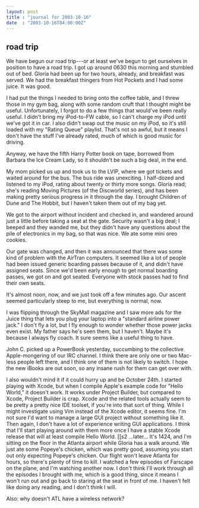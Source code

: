 ```yaml
---
layout: post
title : "journal for 2003-10-16"
date  : "2003-10-16T04:00:00Z"
---
```



## road trip

We have begun our road trip---or at least we've begun to get ourselves in position to have a road trip.  I got up around 0630 this morning and stumbled out of bed.  Gloria had been up for two hours, already, and breakfast was served.  We had the breakfast thingers from Hot Pockets and I had some juice. It was good.

I had put the things I needed to bring onto the coffee table, and I threw those in my gym bag, along with some random cruft that I thought might be useful. Unfortunately, I forgot to do a few things that would've been really useful.  I didn't bring my iPod-to-FW cable, so I can't charge my iPod until we've got it in car.  I also didn't swap out the music on my iPod, so it's still loaded with my "Rating Queue" playlist.  That's not so awful, but it means I don't have the stuff I've already rated, much of which is good music for driving.

Anyway, we have the fifth Harry Potter book on tape, borrowed from Barbara the Ice Cream Lady, so it shouldn't be such a big deal, in the end.

My mom picked us up and took us to the LVIP, where we got tickets and waited around for the bus.  The bus ride was unexciting.  I half-dozed and listened to my iPod, rating about twenty or thirty more songs.  Gloria read; she's reading Moving Pictures (of the Discworld series), and has been making pretty serious progress in it through the day.  I brought Children of Dune and The Hobbit, but I haven't taken them out of my bag yet.

We got to the airport without incident and checked in, and wandered around just a little before taking a seat at the gate.  Security wasn't a big deal; I beeped and they wanded me, but they didn't have any questions about the pile of electronics in my bag, so that was nice.  We ate some mini oreo cookies.

Our gate was changed, and then it was announced that there was some kind of problem with the AirTran computers.  It seemed like a lot of people had been issued generic boarding passes because of it, and didn't have assigned seats. Since we'd been early enough to get normal boarding passes, we got on and got seated.  Everyone with stock passes had to find their own seats.

It's almost noon, now, and we just took off a few minutes ago.  Our ascent seemed particularly steep to me, but everything is normal, now.

I was flipping through the SkyMall magazine and I saw more ads for the Juice thing that lets you plug your laptop into a "standard airline power jack."  I don't fly a lot, but I fly enough to wonder whether those power jacks even exist.  My father says he's seen them, but I haven't.  Maybe it's because I always fly coach.  It sure seems like a useful thing to have.

John C. picked up a PowerBook yesterday, succumbing to the collective Apple-mongering of our IRC channel.  I think there are only one or two Mac-less people left there, and I think one of them is not likely to switch.  I hope the new iBooks are out soon, so any insane rush for them can get over with.

I also wouldn't mind it if it could hurry up and be October 24th.  I started playing with Xcode, but when I compile Apple's example code for "Hello World," it doesn't work.  It works under Project Builder, but compared to Xcode, Project Builder is crap.  Xcode and the related tools actually seem to be pretty a pretty nice IDE toolset, if you're into that sort of thing.  While I might investigate using Vim instead of the Xcode editor, it seems fine.  I'm not sure I'd want to manage a large GUI project without something like it. Then again, I don't have a lot of experience writing GUI applications.  I think that I'll start playing around with them more once I have a stable Xcode release that will at least compile Hello World. [[s2 ...later... It's 1424, and I'm sitting on the floor in the Atlanta airport while Gloria has a walk around.  We just ate some Popeye's chicken, which was pretty good, assuming you start out only expecting Popeye's chicken.  Our flight won't leave Atlanta for hours, so there's plenty of time to kill.  I watched a few episodes of Farscape on the plane, and I'm watching another now.  I don't think I'll work through all the episodes I brought with me, which is a good thing, since it means I won't run out and go back to staring at the seat in front of me.  I haven't felt like doing any reading, and I don't think I will.

Also:  why doesn't ATL have a wireless network?

